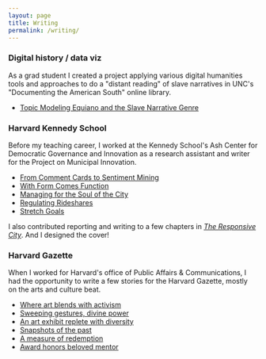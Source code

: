 ```yaml
---
layout: page
title: Writing
permalink: /writing/
---
```


### Digital history / data viz
As a grad student I created a project applying various digital humanities tools and approaches to do a "distant reading" of slave narratives in UNC's "Documenting the American South" online library.
- [Topic Modeling Equiano and the Slave Narrative Genre](http://dighist.fas.harvard.edu/courses/2015/HIST1993/exhibits/show/modeling-equiano/project-overview)

### Harvard Kennedy School
Before my teaching career, I worked at the Kennedy School's Ash Center for Democratic Governance and Innovation as a research assistant and writer for the Project on Municipal Innovation.

- [From Comment Cards to Sentiment Mining](https://datasmart.ash.harvard.edu/news/article/from-comment-cards-to-sentiment-mining-301)
- [With Form Comes Function](https://datasmart.ash.harvard.edu/news/article/data-standards-314)
- [Managing for the Soul of the City](https://datasmart.ash.harvard.edu/news/article/keynote-415)
- [Regulating Rideshares](https://datasmart.ash.harvard.edu/news/article/regulating-rideshares-429)
- [Stretch Goals](https://datasmart.ash.harvard.edu/news/article/louisville-performance-improvement-463)

I also contributed reporting and writing to a few chapters in [*The Responsive City*](https://www.wiley.com/en-us/The+Responsive+City%3A+Engaging+Communities+Through+Data+Smart+Governance-p-9781118910900). And I designed the cover! 


### Harvard Gazette
When I worked for Harvard's office of Public Affairs & Communications, I had the opportunity to write a few stories for the Harvard Gazette, mostly on the arts and culture beat.
- [Where art blends with activism](https://news.harvard.edu/gazette/story/2012/04/where-art-blends-with-activism/)
- [Sweeping gestures, divine power](https://news.harvard.edu/gazette/story/2012/08/sweeping-gestures-divine-power/)
- [An art exhibit replete with diversity](https://news.harvard.edu/gazette/story/2012/05/an-art-exhibit-replete-with-diversity/)
- [Snapshots of the past](https://news.harvard.edu/gazette/story/2012/01/snapshots-of-the-past/)
- [A measure of redemption](https://news.harvard.edu/gazette/story/2012/03/a-measure-of-redemption/)
- [Award honors beloved mentor](https://news.harvard.edu/gazette/story/2012/05/award-honors-beloved-mentor/)


